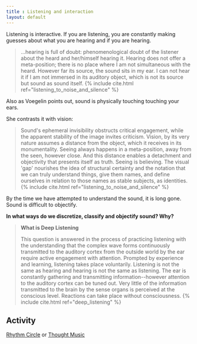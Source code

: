 ```yaml
---
title : Listening and interaction
layout: default
---
```


Listening is interactive. If you are listening, you are constantly making guesses about what you are hearing and if you are hearing. 

> ...hearing is full of doubt: phenomenological doubt of the listener about the heard and her/himself hearing it. Hearing does not offer a meta-position; there is no place where I am not simultaneous with the heard. However far its source, the sound sits in my ear. I can not hear it if I am not immersed in its auditory object, which is not its source but sound as sound itself. 
{% include cite.html ref="listening_to_noise_and_silence" %}

Also as Voegelin points out, sound is physically touching touching your ears. 

She contrasts it with vision:

> Sound's ephemeral invisibility obstructs critical engagement, while the apparent stability of the image invites criticism. Vision, by its very nature assumes a distance from the object, which it receives in its monumentality. Seeing always happens in a meta-position, away from the seen, however close. And this distance enables a detachment and objectivity that presents itself as truth. Seeing is believing. The visual 'gap' nourishes the idea of structural certainty and the notation that we can truly understand things, give them names, and define ourselves in relation to those names as stable subjects, as identities. 
{% include cite.html ref="listening_to_noise_and_silence" %}

By the time we have attempted to understand the sound, it is long gone. Sound is difficult to objectify.

**In what ways do we discretize, classify and objectify sound? Why?**

> **What is Deep Listening**
>
> This question is answered in the process of practicing listening with the understanding that the complex wave forms continuously transmitted to the auditory cortex from the outside world by the ear require active engagement with attention. Prompted by experience and learning, listening takes place voluntarily. Listening is not the same as hearing and hearing is not the same as listening. The ear is constantly gathering and transmitting information--however attention to the auditory cortex can be tuned out. Very little of the information transmitted to the brain by the sense organs is perceived at the conscious level. Reactions can take place without consciousness. 
{% include cite.html ref="deep_listening" %}

## Activity

[Rhythm Circle]({{site.baseurl}}/activity/rhythm_circle) or [Thought Music]({{site.baseurl}}/activity/thought_music)